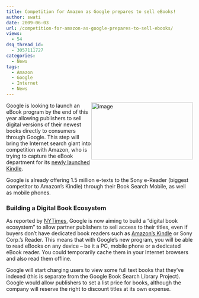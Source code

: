 ```yaml
---
title: Competition for Amazon as Google prepares to sell eBooks!
author: swati
date: 2009-06-03
url: /competition-for-amazon-as-google-prepares-to-sell-ebooks/
views:
  - 54
dsq_thread_id:
  - 3057111727
categories:
  - News
tags:
  - Amazon
  - Google
  - Internet
  - News
---
```

<img class="alignright wp-image-53379" style="border: 0pt none;margin-left: 0px;margin-right: 0px" src="http://cdn.devilsworkshop.org/files/2009/06/image5.jpg" border="0" alt="image" width="274" height="154" align="right" /> Google is looking to launch an eBook program by the end of this year allowing publishers to sell digital versions of their newest books directly to consumers through Google. This step will bring the Internet search giant into competition with Amazon, who is trying to capture the eBook department for its [newly launched Kindle][1].

Google is already offering 1.5 million e-texts to the Sony e-Reader (biggest competitor to Amazon’s Kindle) through their Book Search Mobile, as well as mobile phones.

### Building a Digital Book Ecosystem

As reported by <a href="http://www.nytimes.com/2009/06/01/technology/internet/01google.html?_r=2&ref=technology" onclick="_gaq.push(['_trackEvent', 'outbound-article', 'http://www.nytimes.com/2009/06/01/technology/internet/01google.html?_r=2&ref=technology', 'NYTimes']);" >NYTimes</a>, Google is now aiming to build a &#8220;digital book ecosystem&#8221; to allow partner publishers to sell access to their titles, even if buyers don&#8217;t have dedicated book readers such as [Amazon&#8217;s Kindle][2] or Sony Corp.&#8217;s Reader. This means that with Google’s new program, you will be able to read eBooks on any device &#8211; be it a PC, mobile phone or a dedicated eBook reader. You could temporarily cache them in your Internet browsers and also read them offline.

Google will start charging users to view some full text books that they’ve indexed (this is separate from the Google Book Search Library Project). Google would allow publishers to set a list price for books, although the company will reserve the right to discount titles at its own expense.

 [1]: http://devilsworkshop.org/amazons-kindle-dx-launched/
 [2]: http://devilsworkshop.org/kindle-a-new-platform-to-monetize-your-blog/
